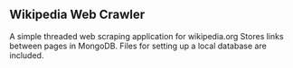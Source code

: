 ## Wikipedia Web Crawler

A simple threaded web scraping application for wikipedia.org
Stores links between pages in MongoDB. Files for setting up a local database are included.
